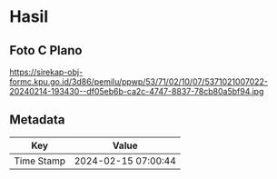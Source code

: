 # Hasil

## Foto C Plano

https://sirekap-obj-formc.kpu.go.id/3d86/pemilu/ppwp/53/71/02/10/07/5371021007022-20240214-193430--df05eb6b-ca2c-4747-8837-78cb80a5bf94.jpg


## Metadata

| Key        | Value               |
| ---------- | ------------------- |
| Time Stamp | 2024-02-15 07:00:44 |



